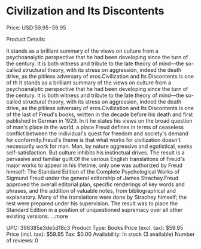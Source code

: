 # Civilization and Its Discontents

Price: USD:$59.95-$59.95

Product Details:

It stands as a brilliant summary of the views on culture from a psychoanalytic perspective that he had been developing since the turn of the century. It is both witness and tribute to the late theory of mind—the so-called structural theory, with its stress on aggression, indeed the death drive, as the pitiless adversary of eros.Civilization and Its Discontents is one of th It stands as a brilliant summary of the views on culture from a psychoanalytic perspective that he had been developing since the turn of the century. It is both witness and tribute to the late theory of mind—the so-called structural theory, with its stress on aggression, indeed the death drive, as the pitiless adversary of eros.Civilization and Its Discontents is one of the last of Freud's books, written in the decade before his death and first published in German in 1929. In it he states his views on the broad question of man's place in the world, a place Freud defines in terms of ceaseless conflict between the individual's quest for freedom and society's demand for conformity.Freud's theme is that what works for civilization doesn't necessarily work for man. Man, by nature aggressive and egotistical, seeks self-satisfaction. But culture inhibits his instinctual drives. The result is a pervasive and familiar guilt.Of the various English translations of Freud's major works to appear in his lifetime, only one was authorized by Freud himself: The Standard Edition of the Complete Psychological Works of Sigmund Freud under the general editorship of James Strachey.Freud approved the overall editorial plan, specific renderings of key words and phrases, and the addition of valuable notes, from bibliographical and explanatory. Many of the translations were done by Strachey himself; the rest were prepared under his supervision. The result was to place the Standard Edition in a position of unquestioned supremacy over all other existing versions. ...more

UPC: 396385e3de5d18c3
Product Type: Books
Price (excl. tax): $59.95
Price (incl. tax): $59.95
Tax: $0.00
Availability: In stock (3 available)
Number of reviews: 0